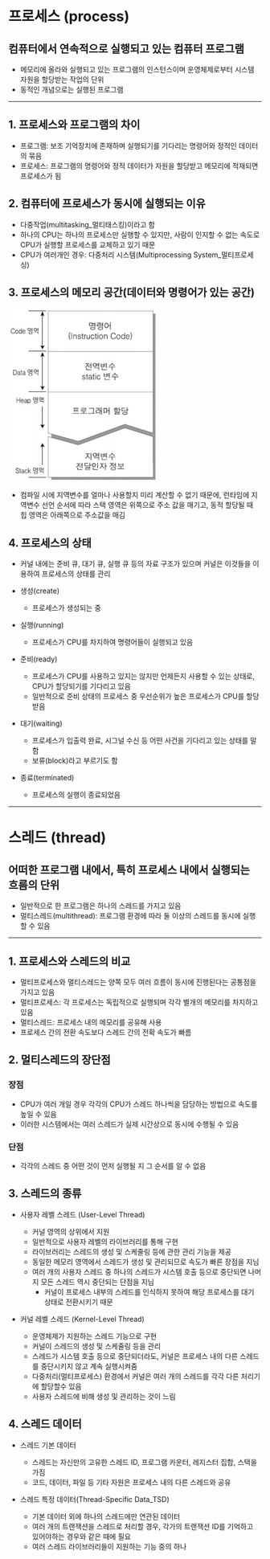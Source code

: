 # 프로세스 (process)

## 컴퓨터에서 연속적으로 실행되고 있는 컴퓨터 프로그램
- 메모리에 올라와 실행되고 있는 프로그램의 인스턴스이며 운영체제로부터 시스템 자원을 할당받는 작업의 단위
- 동적인 개념으로는 실행된 프로그램
---
## 1. 프로세스와 프로그램의 차이
- 프로그램: 보조 기억장치에 존재하며 실행되기를 기다리는 명령어와 정적인 데이터의 묶음
- 프로세스: 프로그램의 명령어와 정적 데이터가 자원을 할당받고 메모리에 적재되면 프로세스가 됨

## 2. 컴퓨터에 프로세스가 동시에 실행되는 이유
- 다중작업(multitasking_멀티태스킹)이라고 함
- 하나의 CPU는 하나의 프로세스만 실행할 수 있지만, 사람이 인지할 수 없는 속도로 CPU가 실행할 프로세스를 교체하고 있기 때문
- CPU가 여러개인 경우: 다중처리 시스템(Multiprocessing System_멀티프로세싱)

## 3. 프로세스의 메모리 공간(데이터와 명령어가 있는 공간)

![프로세스_메모리_공간](./%ED%94%84%EB%A1%9C%EC%84%B8%EC%8A%A4_%EB%A9%94%EB%AA%A8%EB%A6%AC_%EA%B3%B5%EA%B0%84.png)

- 컴파일 시에 지역변수를 얼마나 사용할지 미리 계산할 수 없기 때문에, 런타임에 지역변수 선언 순서에 따라 스택 영역은 위쪽으로 주소 값을 매기고, 동적 할당될 때 힙 영역은 아래쪽으로 주소값을 매김

## 4. 프로세스의 상태
- 커널 내에는 준비 큐, 대기 큐, 실행 큐 등의 자료 구조가 있으며 커널은 이것들을 이용하여 프로세스의 상태를 관리

- 생성(create)
  - 프로세스가 생성되는 중
- 실행(running)
  - 프로세스가 CPU를 차지하여 명령어들이 실행되고 있음
- 준비(ready)
  - 프로세스가 CPU를 사용하고 있지는 않지만 언제든지 사용할 수 있는 상태로, CPU가 할당되기를 기다리고 있음
  - 일반적으로 준비 상태의 프로세스 중 우선순위가 높은 프로세스가 CPU를 할당받음
- 대기(waiting)
  - 프로세스가 입출력 완료, 시그널 수신 등 어떤 사건을 기다리고 있는 상태를 말함
  - 보류(block)라고 부르기도 함 
- 종료(terminated)
  - 프로세스의 실행이 종료되었음


---


# 스레드 (thread)

## 어떠한 프로그램 내에서, 특히 프로세스 내에서 실행되는 흐름의 단위
- 일반적으로 한 프로그램은 하나의 스레드를 가지고 있음
- 멀티스레드(multithread): 프로그램 환경에 따라 둘 이상의 스레드를 동시에 실행할 수 있음
---
## 1. 프로세스와 스레드의 비교
- 멀티프로세스와 멀티스레드는 양쪽 모두 여러 흐름이 동시에 진행된다는 공통점을 가지고 있음
- 멀티프로세스: 각 프로세스는 독립적으로 실행되며 각각 별개의 메모리를 차지하고 있음
- 멀티스레드: 프로세스 내의 메모리를 공유해 사용
- 프로세스 간의 전환 속도보다 스레드 간의 전확 속도가 빠름

## 2. 멀티스레드의 장단점
### 장점
- CPU가 여러 개일 경우 각각의 CPU가 스레드 하나씩을 담당하는 방법으로 속도를 높일 수 있음
- 이러한 시스템에서는 여러 스레드가 실제 시간상으로 동시에 수행될 수 있음
### 단점
- 각각의 스레드 중 어떤 것이 먼저 실행될 지 그 순서를 알 수 없음

## 3. 스레드의 종류
- 사용자 레벨 스레드 (User-Level Thread)
  - 커널 영역의 상위에서 지원
  - 일반적으로 사용자 레벨의 라이브러리를 통해 구현
  - 라이브러리는 스레드의 생성 및 스케줄링 등에 관한 관리 기능을 제공
  - 동일한 메모리 영역에서 스레드가 생성 및 관리되므로 속도가 빠른 장점을 지님
  - 여러 개의 사용자 스레드 중 하나의 스레드가 시스템 호출 등으로 중단되면 나머지 모든 스레드 역시 중단되는 단점을 지님
    - 커널이 프로세스 내부의 스레드를 인식하지 못하여 해당 프로세스를 대기 상태로 전환시키기 때문
  
- 커널 레벨 스레드 (Kernel-Level Thread)
  - 운영체제가 지원하는 스레드 기능으로 구현
  - 커널이 스레드의 생성 및 스케줄링 등을 관리
  - 스레드가 시스템 호출 등으로 중단되더라도, 커널은 프로세스 내의 다른 스레드를 중단시키지 않고 계속 실행시켜줌
  - 다중처리(멀티프로세스) 환경에서 커널은 여러 개의 스레드를 각각 다른 처리기에 할당할수 있음
  - 사용자 스레드에 비해 생성 및 관리하는 것이 느림

## 4. 스레드 데이터
- 스레드 기본 데이터
  - 스레드는 자신만의 고유한 스레드 ID, 프로그램 카운터, 레지스터 집합, 스택을 가짐
  - 코드, 데이터, 파일 등 기타 자원은 프로세스 내의 다른 스레드와 공유

- 스레드 특정 데이터(Thread-Specific Data_TSD)
  - 기본 데이터 외에 하나의 스레드에만 연관된 데이터
  - 여러 개의 트랜잭션을 스레드로 처리할 경우, 각가의 트랜잭션 ID를 기억하고 있어야하는 경우와 같은 때에 필요
  - 여러 스레드 라이브러리들이 지원하는 기능 중의 하나